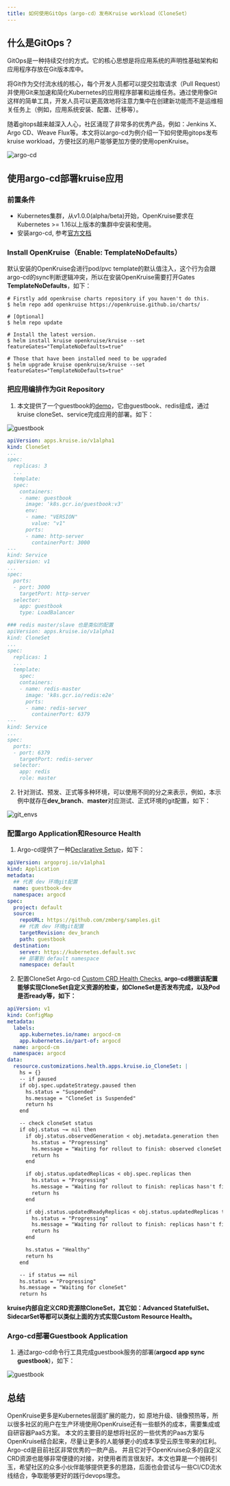 ```yaml
---
title: 如何使用GitOps（argo-cd）发布Kruise workload（CloneSet）
---
```


## 什么是GitOps？
GitOps是一种持续交付的方式。它的核心思想是将应用系统的声明性基础架构和应用程序存放在Git版本库中。

将Git作为交付流水线的核心，每个开发人员都可以提交拉取请求（Pull Request）并使用Git来加速和简化Kubernetes的应用程序部署和运维任务。通过使用像Git这样的简单工具，开发人员可以更高效地将注意力集中在创建新功能而不是运维相关任务上（例如，应用系统安装、配置、迁移等）。

随着gitops越来越深入人心，社区涌现了非常多的优秀产品，例如：Jenkins X、Argo CD、Weave Flux等。本文将以argo-cd为例介绍一下如何使用gitops发布kruise workload，方便社区的用户能够更加方便的使用openKruise。

![argo-cd](/img/docs/best-practices/argocd.jpeg)

## 使用argo-cd部署kruise应用
### 前置条件
- Kubernetes集群，从v1.0.0(alpha/beta)开始，OpenKruise要求在Kubernetes >= 1.16以上版本的集群中安装和使用。
- 安装argo-cd, 参考[官方文档](https://argo-cd.readthedocs.io/en/stable/getting_started/)

### Install OpenKruise（Enable: TemplateNoDefaults）
默认安装的OpenKruise会进行pod/pvc template的默认值注入，这个行为会跟argo-cd的sync判断逻辑冲突，所以在安装OpenKruise需要打开Gates **TemplateNoDefaults**，如下：
```
# Firstly add openkruise charts repository if you haven't do this.
$ helm repo add openkruise https://openkruise.github.io/charts/

# [Optional]
$ helm repo update

# Install the latest version.
$ helm install kruise openkruise/kruise --set featureGates="TemplateNoDefaults=true"

# Those that have been installed need to be upgraded
$ helm upgrade kruise openkruise/kruise --set featureGates="TemplateNoDefaults=true"
```

### 把应用编排作为Git Repository
1. 本文提供了一个guestbook的[demo](https://github.com/openkruise/samples)，它由guestbook、redis组成，通过kruise cloneSet、service完成应用的部署。如下：

![guestbook](/img/docs/best-practices/guestbook.png)

```yaml
apiVersion: apps.kruise.io/v1alpha1
kind: CloneSet
...
spec:
  replicas: 3
  ...
  template:
  spec:
    containers:
    - name: guestbook
      image: 'k8s.gcr.io/guestbook:v3'
      env:
      - name: "VERSION"
        value: "v1"
      ports:
      - name: http-server
        containerPort: 3000
---
kind: Service
apiVersion: v1
...
spec:
  ports:
  - port: 3000
    targetPort: http-server
  selector:
    app: guestbook
    type: LoadBalancer

### redis master/slave 也是类似的配置
apiVersion: apps.kruise.io/v1alpha1
kind: CloneSet
...
spec:
  replicas: 1
  ...
  template:
    spec:
    containers:
    - name: redis-master
      image: 'k8s.gcr.io/redis:e2e'
      ports:
      - name: redis-server
        containerPort: 6379
---
kind: Service
...
spec:
  ports:
  - port: 6379
    targetPort: redis-server
  selector:
    app: redis
    role: master
```

2. 针对测试、预发、正式等多种环境，可以使用不同的分之来表示，例如，本示例中就存在**dev_branch**、**master**对应测试、正式环境的git配置，如下：

![git_envs](/img/docs/best-practices/git_envs.png)

### 配置argo Application和Resource Health
1. Argo-cd提供了一种[Declarative Setup](https://argo-cd.readthedocs.io/en/stable/operator-manual/declarative-setup/)，如下：

```yaml
apiVersion: argoproj.io/v1alpha1
kind: Application
metadata:
  ## 代表 dev 环境git配置
  name: guestbook-dev
  namespace: argocd
spec:
  project: default
  source:
    repoURL: https://github.com/zmberg/samples.git
    ## 代表 dev 环境git配置
    targetRevision: dev_branch
    path: guestbook
  destination:
    server: https://kubernetes.default.svc
    ## 部署到 default namespace
    namespace: default
```

2. 配置CloneSet Argo-cd [Custom CRD Health Checks](https://argo-cd.readthedocs.io/en/stable/operator-manual/health/#custom-health-checks),
**argo-cd根据该配置能够实现CloneSet自定义资源的检查，如CloneSet是否发布完成，以及Pod是否ready等，如下：**

```yaml
apiVersion: v1
kind: ConfigMap
metadata:
  labels:
    app.kubernetes.io/name: argocd-cm
    app.kubernetes.io/part-of: argocd
  name: argocd-cm
  namespace: argocd
data:
  resource.customizations.health.apps.kruise.io_CloneSet: |
    hs = {}
    -- if paused
    if obj.spec.updateStrategy.paused then
      hs.status = "Suspended"
      hs.message = "CloneSet is Suspended"
      return hs
    end

    -- check cloneSet status
    if obj.status ~= nil then
      if obj.status.observedGeneration < obj.metadata.generation then
        hs.status = "Progressing"
        hs.message = "Waiting for rollout to finish: observed cloneSet generation less then desired generation"
        return hs
      end

      if obj.status.updatedReplicas < obj.spec.replicas then
        hs.status = "Progressing"
        hs.message = "Waiting for rollout to finish: replicas hasn't finished updating..."
        return hs
      end

      if obj.status.updatedReadyReplicas < obj.status.updatedReplicas then
        hs.status = "Progressing"
        hs.message = "Waiting for rollout to finish: replicas hasn't finished updating..."
        return hs
      end

      hs.status = "Healthy"
      return hs
    end

    -- if status == nil
    hs.status = "Progressing"
    hs.message = "Waiting for cloneSet"
    return hs
```
**kruise内部自定义CRD资源除CloneSet，其它如：Advanced StatefulSet、SidecarSet等都可以类似上面的方式实现Custom Resource Health。**

### Argo-cd部署Guestbook Application
1. 通过argo-cd命令行工具完成guestbook服务的部署(**argocd app sync guestbook**)，如下：

![guestbook](/img/docs/best-practices/argo_sync_healthy.png)

## 总结
OpenKruise更多是Kubernetes层面扩展的能力，如 原地升级、镜像预热等，所以很多社区的用户在生产环境使用OpenKruise还有一些额外的成本，需要集成或自研容器PaaS方案。
本文的主要目的是想将社区的一些优秀的Paas方案与OpenKruise结合起来，尽量让更多的人能够更小的成本享受云原生带来的红利。Argo-cd是目前社区非常优秀的一款产品，
并且它对于OpenKruise众多的自定义CRD资源也能够非常便捷的对接，对使用者而言很友好。本文也算是一个抛砖引玉，希望社区的众多小伙伴能够提供更多的思路，后面也会尝试与一些CI/CD流水线结合，争取能够更好的践行devops理念。

